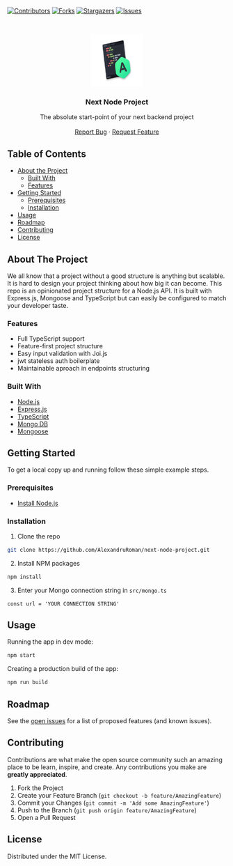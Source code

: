 <!-- PROJECT SHIELDS -->
<!--
*** I'm using markdown "reference style" links for readability.
*** Reference links are enclosed in brackets [ ] instead of parentheses ( ).
*** See the bottom of this document for the declaration of the reference variables
*** for contributors-url, forks-url, etc. This is an optional, concise syntax you may use.
*** https://www.markdownguide.org/basic-syntax/#reference-style-links
-->

[![Contributors][contributors-shield]][contributors-url]
[![Forks][forks-shield]][forks-url]
[![Stargazers][stars-shield]][stars-url]
[![Issues][issues-shield]][issues-url]

<!-- PROJECT LOGO -->
<br />
<p align="center">
  <a href="https://github.com/AlexandruRoman/next-node-project">
    <img src="logo.png" alt="Logo" width="120" height="120">
  </a>

  <h3 align="center">Next Node Project</h3>

  <p align="center">
    The absolute start-point of your next backend project
    <br />
    <br />
    <a href="https://github.com/AlexandruRoman/next-node-project/issues">Report Bug</a>
    ·
    <a href="https://github.com/AlexandruRoman/next-node-project/issues">Request Feature</a>
  </p>
</p>

<!-- TABLE OF CONTENTS -->

## Table of Contents

- [About the Project](#about-the-project)
  - [Built With](#built-with)
  - [Features](#features)
- [Getting Started](#getting-started)
  - [Prerequisites](#prerequisites)
  - [Installation](#installation)
- [Usage](#usage)
- [Roadmap](#roadmap)
- [Contributing](#contributing)
- [License](#license)

<!-- ABOUT THE PROJECT -->

## About The Project

We all know that a project without a good structure is anything but scalable. It is hard to design your project thinking about how big it can become. This repo is an opinionated project structure for a Node.js API. It is built with Express.js, Mongoose and TypeScript but can easily be configured to match your developer taste.

### Features

- Full TypeScript support
- Feature-first project structure
- Easy input validation with Joi.js
- jwt stateless auth boilerplate
- Maintainable aproach in endpoints structuring

### Built With

- [Node.js](https://nodejs.org)
- [Express.js](https://expressjs.com)
- [TypeScript](https://www.typescriptlang.org)
- [Mongo DB](https://www.mongodb.com)
- [Mongoose](https://mongoosejs.com/)

<!-- GETTING STARTED -->

## Getting Started

To get a local copy up and running follow these simple example steps.

### Prerequisites

- [Install Node.js](https://nodejs.org/en/download/)

### Installation

1. Clone the repo

```sh
git clone https://github.com/AlexandruRoman/next-node-project.git
```

2. Install NPM packages

```sh
npm install
```

3. Enter your Mongo connection string in `src/mongo.ts`

```JS
const url = 'YOUR CONNECTION STRING'
```

<!-- USAGE EXAMPLES -->

## Usage

Running the app in dev mode:

```sh
npm start
```

Creating a production build of the app:

```sh
npm run build
```

<!-- ROADMAP -->

## Roadmap

See the [open issues](https://github.com/AlexandruRoman/next-node-project/issues) for a list of proposed features (and known issues).

<!-- CONTRIBUTING -->

## Contributing

Contributions are what make the open source community such an amazing place to be learn, inspire, and create. Any contributions you make are **greatly appreciated**.

1. Fork the Project
2. Create your Feature Branch (`git checkout -b feature/AmazingFeature`)
3. Commit your Changes (`git commit -m 'Add some AmazingFeature'`)
4. Push to the Branch (`git push origin feature/AmazingFeature`)
5. Open a Pull Request

<!-- LICENSE -->

## License

Distributed under the MIT License.

<!-- CONTACT -->

<!-- ACKNOWLEDGEMENTS -->

<!-- MARKDOWN LINKS & IMAGES -->
<!-- https://www.markdownguide.org/basic-syntax/#reference-style-links -->

[contributors-shield]: https://img.shields.io/github/contributors/AlexandruRoman/next-node-project.svg?style=flat-square
[contributors-url]: https://github.com/AlexandruRoman/next-node-project/graphs/contributors
[forks-shield]: https://img.shields.io/github/forks/AlexandruRoman/next-node-project.svg?style=flat-square
[forks-url]: https://github.com/AlexandruRoman/next-node-project/network/members
[stars-shield]: https://img.shields.io/github/stars/AlexandruRoman/next-node-project.svg?style=flat-square
[stars-url]: https://github.com/AlexandruRoman/next-node-project/stargazers
[issues-shield]: https://img.shields.io/github/issues/AlexandruRoman/next-node-project.svg?style=flat-square
[issues-url]: https://github.com/AlexandruRoman/next-node-project/issues
[linkedin-shield]: https://img.shields.io/badge/-LinkedIn-black.svg?style=flat-square&logo=linkedin&colorB=555
[linkedin-url]: https://www.linkedin.com/in/alexandru-daniel-roman/
[product-screenshot]: screenshot.png
